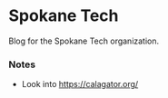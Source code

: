 # Spokane Tech

Blog for the Spokane Tech organization.


### Notes
- Look into https://calagator.org/
